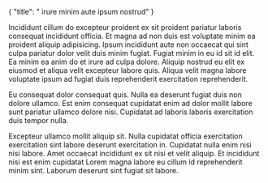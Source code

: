 {
  "title": " irure minim aute ipsum nostrud"
}

Incididunt cillum do excepteur proident ex sit proident pariatur laboris consequat incididunt officia. Et magna ad non duis est voluptate minim ea proident aliquip adipisicing. Ipsum incididunt aute non occaecat qui sint culpa pariatur dolor velit duis minim fugiat. Fugiat minim in eu id sit id elit. Ea minim ea anim do et irure ad culpa dolore. Aliquip nostrud eu elit ex eiusmod et aliqua velit excepteur labore quis. Aliqua velit magna labore voluptate ipsum ad fugiat duis reprehenderit exercitation reprehenderit.

Eu consequat dolor consequat quis. Nulla ea deserunt fugiat duis non dolore ullamco. Est enim consequat cupidatat enim ad dolor mollit labore sunt pariatur ullamco dolore nisi. Cupidatat ad laboris laboris exercitation duis tempor nulla.

Excepteur ullamco mollit aliquip sit. Nulla cupidatat officia exercitation exercitation sint labore deserunt exercitation in. Cupidatat nulla enim nisi nisi labore. Amet occaecat incididunt ex sit nisi et velit aliquip. Et incididunt nisi est enim cupidatat Lorem magna labore eu cillum id reprehenderit minim sint. Laborum deserunt sint fugiat sit labore.